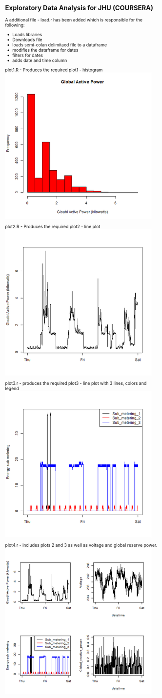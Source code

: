 ## Exploratory Data Analysis for JHU (COURSERA)

A additional file - load.r has been added which is responsible for the following:
- Loads libraries
- Downloads file
- loads semi-colan delimitaed file to a dataframe
- modifies the dataframe for dates
- filters for dates
- adds date and time column

plot1.R - Produces the required plot1 - histogram
  ![Histogram](plot1.png) 

plot2.R - Produces the required plot2 - line plot
  ![Line Plot](plot2.png) 

  plot3.r - produces the required plot3 - line plot with 3 lines, colors and legend
  ![Tripple Line Plot w/legend](plot3.png)
  
  
plot4.r - includes plots 2 and 3 as well as voltage and global reserve power.
  ![quad chart](plot4.png)
